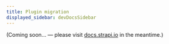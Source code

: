 ```yaml
---
title: Plugin migration
displayed_sidebar: devDocsSidebar
---
```


(Coming soon… — please visit [docs.strapi.io](https://docs.strapi.io/developer-docs/latest/update-migration-guides/migration-guides/v4/plugin-migration.html) in the meantime.)
